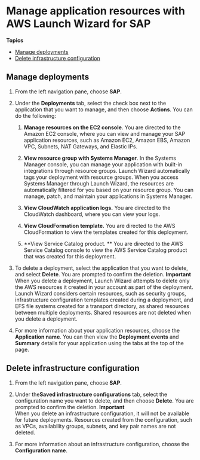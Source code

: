 # Manage application resources with AWS Launch Wizard for SAP<a name="launch-wizard-sap-managing"></a>

**Topics**
+ [Manage deployments](#launch-wizard-sap-managing-manage)
+ [Delete infrastructure configuration](#launch-wizard-sap-managing-delete-config)

## Manage deployments<a name="launch-wizard-sap-managing-manage"></a>

1. From the left navigation pane, choose **SAP**\.

1. Under the **Deployments** tab, select the check box next to the application that you want to manage, and then choose **Actions**\. You can do the following:

   1. **Manage resources on the EC2 console**\. You are directed to the Amazon EC2 console, where you can view and manage your SAP application resources, such as Amazon EC2, Amazon EBS, Amazon VPC, Subnets, NAT Gateways, and Elastic IPs\. 

   1. **View resource group with Systems Manager**\. In the Systems Manager console, you can manage your application with built\-in integrations through resource groups\. Launch Wizard automatically tags your deployment with resource groups\. When you access Systems Manager through Launch Wizard, the resources are automatically filtered for you based on your resource group\. You can manage, patch, and maintain your applications in Systems Manager\.

   1. **View CloudWatch application logs\.** You are directed to the CloudWatch dashboard, where you can view your logs\.

   1. **View CloudFormation template\.** You are directed to the AWS CloudFormation to view the templates created for this deployment\.

   1. **View Service Catalog product\. ** You are directed to the AWS Service Catalog console to view the AWS Service Catalog product that was created for this deployment\.

1. To delete a deployment, select the application that you want to delete, and select **Delete**\. You are prompted to confirm the deletion\.
**Important**  
When you delete a deployment, Launch Wizard attempts to delete only the AWS resources it created in your account as part of the deployment\. Launch Wizard considers certain resources, such as security groups, infrastructure configuration templates created during a deployment, and EFS file systems created for a transport directory, as shared resources between multiple deployments\. Shared resources are not deleted when you delete a deployment\.

1. For more information about your application resources, choose the **Application name**\. You can then view the **Deployment events** and **Summary** details for your application using the tabs at the top of the page\.

## Delete infrastructure configuration<a name="launch-wizard-sap-managing-delete-config"></a>

1. From the left navigation pane, choose **SAP**\.

1. Under the**Saved infrastructure configurations** tab, select the configuration name you want to delete, and then choose **Delete**\. You are prompted to confirm the deletion\. 
**Important**  
When you delete an infrastructure configuration, it will not be available for future deployments\. Resources created from the configuration, such as VPCs, availability groups, subnets, and key pair names are not deleted\. 

1. For more information about an infrastructure configuration, choose the **Configuration name**\. 